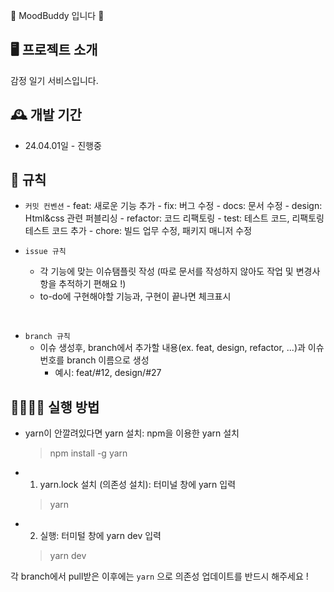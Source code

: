 📔 MoodBuddy 입니다 📔

## 🖥️ 프로젝트 소개

감정 일기 서비스입니다.
<br>

## 🕰️ 개발 기간

- 24.04.01일 - 진행중

## 📝 규칙

- `커밋 컨벤션` - feat: 새로운 기능 추가 - fix: 버그 수정 - docs: 문서 수정 - design: Html&css 관련 퍼블리싱 - refactor: 코드 리팩토링 - test: 테스트 코드, 리팩토링 테스트 코드 추가 - chore: 빌드 업무 수정, 패키지 매니저 수정
  <br>

- `issue 규칙`
  - 각 기능에 맞는 이슈탬플릿 작성 (따로 문서를 작성하지 않아도 작업 및 변경사항을 추적하기 편해요 !)
  - to-do에 구현해야할 기능과, 구현이 끝나면 체크표시

<br>

- `branch 규칙`
  - 이슈 생성후, branch에서 추가할 내용(ex. feat, design, refactor, ...)과 이슈번호를 branch 이름으로 생성
    - 예시: feat/#12, design/#27

## 🏃🏻‍♂️‍➡️ 실행 방법

- yarn이 안깔려있다면 yarn 설치: npm을 이용한 yarn 설치

  > npm install -g yarn

- 1. yarn.lock 설치 (의존성 설치): 터미널 창에 yarn 입력

  > yarn

- 2. 실행: 터미털 창에 yarn dev 입력

  > yarn dev

각 branch에서 pull받은 이후에는 `yarn` 으로 의존성 업데이트를 반드시 해주세요 !
